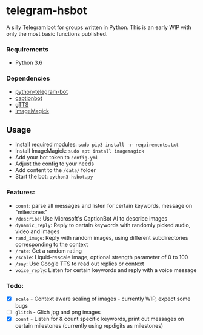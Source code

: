 # telegram-hsbot

A silly Telegram bot for groups written in Python. This is an early WIP with only the most basic functions published.

### Requirements
- Python 3.6

### Dependencies
- [python-telegram-bot](https://github.com/python-telegram-bot)
- [captionbot](https://github.com/krikunts/captionbot)
- [gTTS](https://github.com/pndurette/gTTS)
- [ImageMagick](https://imagemagick.org/)

## Usage
 - Install required modules: `sudo pip3 install -r requirements.txt`
 - Install ImageMagick: `sudo apt install imagemagick`
 - Add your bot token to `config.yml`
 - Adjust the config to your needs
 - Add content to the `/data/` folder
 - Start the bot: `python3 hsbot.py`

### Features:
  - `count`: parse all messages and listen for certain keywords, message on "milestones"
  - `/describe`: Use Microsoft's CaptionBot AI to describe images
  - `dynamic_reply`: Reply to certain keywords with randomly picked audio, video and images
  - `rand_image`: Reply with random images, using different subdirectories corresponding to the context
  - `/rate`: Get a random rating
  - `/scale`: Liquid-rescale image, optional strength parameter of 0 to 100
  - `/say`: Use Google TTS to read out replies or context
  - `voice_reply`: Listen for certain keywords and reply with a voice message

### Todo:
- [x] `scale` - Context aware scaling of images - currently WIP, expect some bugs
- [ ] `glitch` - Glich jpg and png images
- [x] `count` - Listen for & count specific keywords, print out messages on certain milestones (currently using repdigits as milestones)
